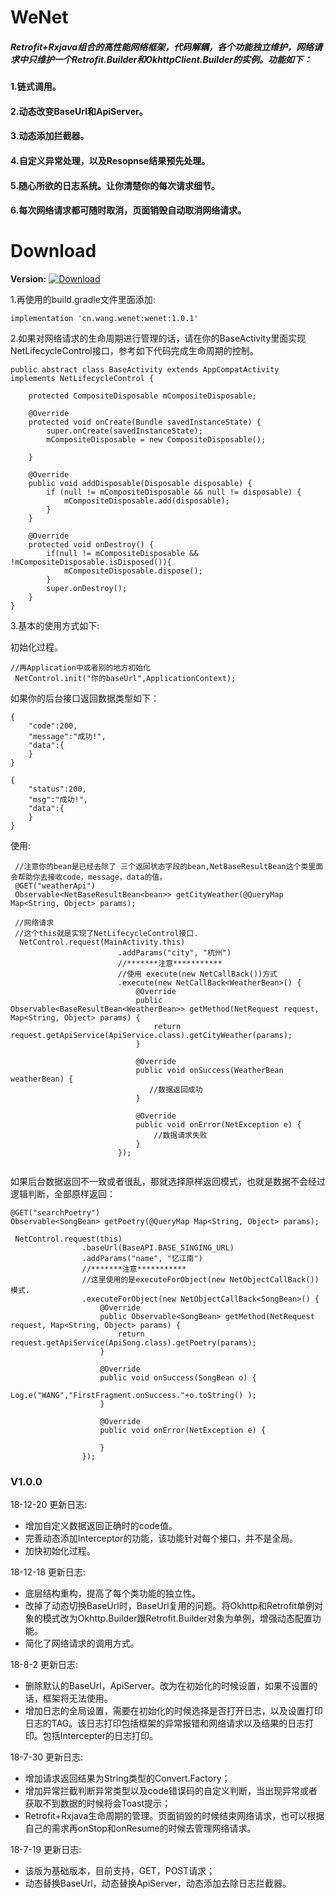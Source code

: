 # WeNet
##### Retrofit+Rxjava组合的高性能网络框架，代码解耦，各个功能独立维护，网络请求中只维护一个Retrofit.Builder和OkhttpClient.Builder的实例。功能如下：   
#### 1.链式调用。   
#### 2.动态改变BaseUrl和ApiServer。   
#### 3.动态添加拦截器。   
#### 4.自定义异常处理，以及Resopnse结果预先处理。

#### 5.随心所欲的日志系统。让你清楚你的每次请求细节。

#### 6.每次网络请求都可随时取消，页面销毁自动取消网络请求。    

# Download   

**Version:** [![Download](https://api.bintray.com/packages/wangchaochao/WeNet/wenet/images/download.svg)](https://bintray.com/wangchaochao/WeNet/wenet/_latestVersion)

1.再使用的build.gradle文件里面添加:

```
implementation 'cn.wang.wenet:wenet:1.0.1'

```

2.如果对网络请求的生命周期进行管理的话，请在你的BaseActivity里面实现NetLifecycleControl接口，参考如下代码完成生命周期的控制。

```
public abstract class BaseActivity extends AppCompatActivity implements NetLifecycleControl {

    protected CompositeDisposable mCompositeDisposable;

    @Override
    protected void onCreate(Bundle savedInstanceState) {
        super.onCreate(savedInstanceState);
        mCompositeDisposable = new CompositeDisposable();
        
    }

    @Override
    public void addDisposable(Disposable disposable) {
        if (null != mCompositeDisposable && null != disposable) {
            mCompositeDisposable.add(disposable);
        }
    }

    @Override
    protected void onDestroy() {
        if(null != mCompositeDisposable && !mCompositeDisposable.isDisposed()){
            mCompositeDisposable.dispose();
        }
        super.onDestroy();
    }
}

```
3.基本的使用方式如下:

初始化过程。

```
//再Application中或者别的地方初始化
 NetControl.init("你的baseUrl",ApplicationContext);
```

如果你的后台接口返回数据类型如下：

```
{
    "code":200,
    "message":"成功!",
    "data":{
    }
}

{
    "status":200,
    "msg":"成功!",
    "data":{
    }
}

```

使用:

```
 //注意你的bean是已经去除了 三个返回状态字段的bean,NetBaseResultBean这个类里面会帮助你去接收code，message，data的值。
 @GET("weatherApi")
 Observable<NetBaseResultBean<bean>> getCityWeather(@QueryMap Map<String, Object> params);
 
 //网络请求
 //这个this就是实现了NetLifecycleControl接口.
  NetControl.request(MainActivity.this)
                        .addParams("city", "杭州")
                        //*******注意***********
                        //使用 execute(new NetCallBack())方式
                        .execute(new NetCallBack<WeatherBean>() {
                            @Override
                            public Observable<BaseResultBean<WeatherBean>> getMethod(NetRequest request, Map<String, Object> params) {
                                return request.getApiService(ApiService.class).getCityWeather(params);
                            }

                            @Override
                            public void onSuccess(WeatherBean weatherBean) {
                               //数据返回成功
                            }

                            @Override
                            public void onError(NetException e) {
                                //数据请求失败
                            }
                        });
 
```

如果后台数据返回不一致或者很乱，那就选择原样返回模式，也就是数据不会经过逻辑判断，全部原样返回：

```
@GET("searchPoetry")
Observable<SongBean> getPoetry(@QueryMap Map<String, Object> params);

 NetControl.request(this)
                .baseUrl(BaseAPI.BASE_SINGING_URL)
                .addParams("name", "忆江南")
                //*******注意***********
                //这里使用的是executeForObject(new NetObjectCallBack())模式.
                .executeForObject(new NetObjectCallBack<SongBean>() {
                    @Override
                    public Observable<SongBean> getMethod(NetRequest request, Map<String, Object> params) {
                        return request.getApiService(ApiSong.class).getPoetry(params);
                    }

                    @Override
                    public void onSuccess(SongBean o) {
                       Log.e("WANG","FirstFragment.onSuccess."+o.toString() );
                    }

                    @Override
                    public void onError(NetException e) {

                    }
                });
```





### V1.0.0    

18-12-20 更新日志:

- 增加自定义数据返回正确时的code值。
- 完善动态添加Interceptor的功能，该功能针对每个接口，并不是全局。
- 加快初始化过程。

18-12-18 更新日志:
* 底层结构重构，提高了每个类功能的独立性。
* 改掉了动态切换BaseUrl时，BaseUrl复用的问题。将Okhttp和Retrofit单例对象的模式改为Okhttp.Builder跟Retrofit.Builder对象为单例，增强动态配置功能。
* 简化了网络请求的调用方式。   

18-8-2 更新日志:   
* 删除默认的BaseUrl，ApiServer。改为在初始化的时候设置，如果不设置的话，框架将无法使用。   
* 增加日志的全局设置，需要在初始化的时候选择是否打开日志，以及设置打印日志的TAG。该日志打印包括框架的异常报错和网络请求以及结果的日志打印。包括Intercepter的日志打印。

18-7-30 更新日志:   
* 增加请求返回结果为String类型的Convert.Factory；
* 增加异常拦截判断异常类型以及code错误码的自定义判断，当出现异常或者获取不到数据的时候将会Toast提示；
* Retrofit+Rxjava生命周期的管理。页面销毁的时候结束网络请求，也可以根据自己的需求再onStop和onResume的时候去管理网络请求。

18-7-19 更新日志:   
* 该版为基础版本，目前支持，GET，POST请求；   
* 动态替换BaseUrl，动态替换ApiServer，动态添加去除日志拦截器。  


​     


